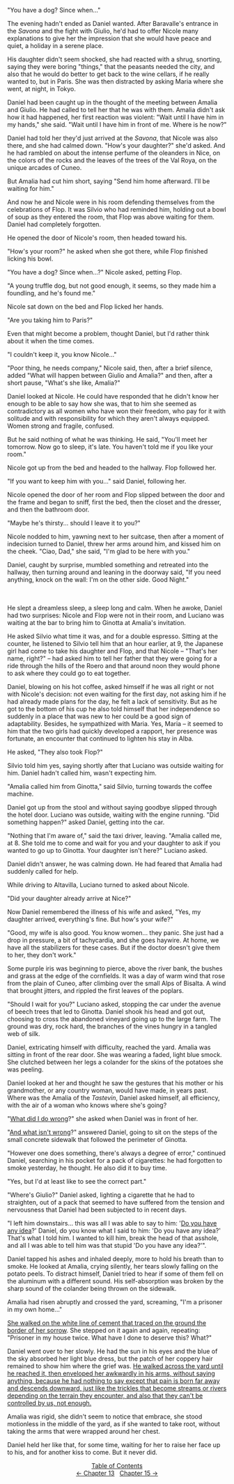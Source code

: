 <!-- Pages 112-117 -->
"You have a dog? Since when..."

The evening hadn't ended as Daniel wanted. After Baravalle's entrance in the *Savona* and the fight with Giulio, he'd had to offer Nicole many explanations to give her the impression that she would have peace and quiet, a holiday in a serene place. 

His daughter didn't seem shocked, she had reacted with a shrug, snorting, saying they were boring "things," that the peasants needed the city, and also that he would do better to get back to the wine cellars, if he really wanted to, but in Paris. She was then distracted by asking Maria where she went, at night, in Tokyo.

Daniel had been caught up in the thought of the meeting between Amalia and Giulio. He had called to tell her that he was with them. Amalia didn't ask how it had happened, her first reaction was violent: "Wait until I have him in my hands," she said. "Wait until I have him in front of me. Where is he now?" 

Daniel had told her they'd just arrived at the *Savona*, that Nicole was also there, and she had calmed down. "How's your daughter?" she'd asked. And he had rambled on about the intense perfume of the oleanders in Nice, on the colors of the rocks and the leaves of the trees of the Val Roya, on the unique arcades of Cuneo. 

But Amalia had cut him short, saying "Send him home afterward. I'll be waiting for him."

And now he and Nicole were in his room defending themselves from the celebrations of Flop. It was Silvio who had reminded him, holding out a bowl of soup as they entered the room, that Flop was above waiting for them. Daniel had completely forgotten. 
<!-- Page 113 -->

He opened the door of Nicole's room, then headed toward his. 

"How's your room?" he asked when she got there, while Flop finished licking his bowl. 

"You have a dog? Since when...?" Nicole asked, petting Flop. 

"A young truffle dog, but not good enough, it seems, so they made him a foundling, and he's found me."

Nicole sat down on the bed and Flop licked her hands.

"Are you taking him to Paris?"

Even that might become a problem, thought Daniel, but I'd rather think about it when the time comes. 

"I couldn't keep it, you know Nicole..."

"Poor thing, he needs company," Nicole said, then, after a brief silence, added "What will happen between Giulio and Amalia?" and then, after a short pause, "What's she like, Amalia?" 

Daniel looked at Nicole. He could have responded that he didn't know her enough to be able to say how she was, that to him she seemed as contradictory as all women who have won their freedom, who pay for it with solitude and with responsibility for which they aren't always equipped. Women strong and fragile, confused. 

But he said nothing of what he was thinking. He said, "You'll meet her tomorrow. Now go to sleep, it's late. You haven't told me if you like your room."

Nicole got up from the bed and headed to the hallway. Flop followed her. 

"If you want to keep him with you..." said Daniel, following her. 
<!-- Page 115 -->

Nicole opened the door of her room and Flop slipped between the door and the frame and began to sniff, first the bed, then the closet and the dresser, and then the bathroom door.

"Maybe he's thirsty... should I leave it to you?"

Nicole nodded to him, yawning next to her suitcase, then after a moment of indecision turned to Daniel, threw her arms around him, and kissed him on the cheek. "Ciao, Dad," she said, "I'm glad to be here with you."

Daniel, caught by surprise, mumbled something and retreated into the hallway, then turning around and leaning in the doorway said, "If you need anything, knock on the wall: I'm on the other side. Good Night."
<br/> <br/> <br/> 

He slept a dreamless sleep, a sleep long and calm. When he awoke, Daniel had two surprises: Nicole and Flop were not in their room, and Luciano was waiting at the bar to bring him to Ginotta at Amalia's invitation.

He asked Silvio what time it was, and for a double espresso. Sitting at the counter, he listened to Silvio tell him that an hour earlier, at 9, the Japanese girl had come to take his daughter and Flop, and that Nicole &ndash; "That's her name, right?" &ndash; had asked him to tell her father that they were going for a ride through the hills of the Roero and that around noon they would phone to ask where they could go to eat together. 

Daniel, blowing on his hot coffee, asked himself if he was all right or not with Nicole's decision: not even waiting for the first day, not asking him if he had already made plans for the day, he felt a lack of sensitivity. But as he got to the bottom of his cup he also told himself that her independence so suddenly in a place that was new to her could be a good sign of adaptability. Besides, he sympathized with Maria. Yes, Maria &ndash; it seemed to him that the two girls had quickly developed a rapport, her presence was fortunate, an encounter that continued to lighten his stay in Alba. 

<!-- Page 115 -->
He asked, "They also took Flop?"

Silvio told him yes, saying shortly after that Luciano was outside waiting for him. Daniel hadn't called him, wasn't expecting him.

"Amalia called him from Ginotta," said Silvio, turning towards the coffee machine. 

Daniel got up from the stool and without saying goodbye slipped through the hotel door. Luciano was outside, waiting with the engine running. "Did something happen?" asked Daniel, getting into the car.

"Nothing that I'm aware of," said the taxi driver, leaving. "Amalia called me, at 8. She told me to come and wait for you and your daughter to ask if you wanted to go up to Ginotta. Your daughter isn't here?" Luciano asked.

Daniel didn't answer, he was calming down. He had feared that Amalia had suddenly called for help.

While driving to Altavilla, Luciano turned to asked about Nicole. 

"Did your daughter already arrive at Nice?"

Now Daniel remembered the illness of his wife and asked, "Yes, my daughter arrived, everything's fine. But how's your wife?"

"Good, my wife is also good. You know women... they panic. She just had a drop in pressure, a bit of tachycardia, and she goes haywire. At home, we have all the stabilizers for these cases. But if the doctor doesn't give them to her, they don't work."

Some purple iris was beginning to pierce, above the river bank, the bushes and grass at the edge of the cornfields. It was a day of warm wind that rose from the plain of Cuneo, after climbing over the small Alps of Bisalta. A wind that brought jitters, and rippled the first leaves of the poplars.
<!-- Page 116 -->

"Should I wait for you?" Luciano asked, stopping the car under the avenue of beech trees that led to Ginotta. Daniel shook his head and got out, choosing to cross the abandoned vineyard going up to the large farm. The ground was dry, rock hard, the branches of the vines hungry in a tangled web of silk.

Daniel, extricating himself with difficulty, reached the yard. Amalia was sitting in front of the rear door. She was wearing a faded, light blue smock. She clutched between her legs a colander for the skins of the potatoes she was peeling.

Daniel looked at her and thought he saw the gestures that his mother or his grandmother, or any country woman, would have made, in years past. Where was the Amalia of the *Tastevin*, Daniel asked himself, all efficiency, with the air of a woman who knows where she's going?

"[What did I do wrong](http://ofvioletsandlicorice.tumblr.com/post/129354078274/notes-questions-uncertainties#cosahosbagliato)?" she asked when Daniel was in front of her. 

"[And what isn't wrong](http://ofvioletsandlicorice.tumblr.com/post/129354078274/notes-questions-uncertainties#cosanonsisbaglia)?" answered Daniel, going to sit on the steps of the small concrete sidewalk that followed the perimeter of Ginotta. 

"However one does something, there's always a degree of error," continued Daniel, searching in his pocket for a pack of cigarettes: he had forgotten to smoke yesterday, he thought. He also did it to buy time. 

"Yes, but I'd at least like to see the correct part."

"Where's Giulio?" Daniel asked, lighting a cigarette that he had to straighten, out of a pack that seemed to have suffered from the tension and nervousness that Daniel had been subjected to in recent days.

"I left him downstairs... this was all I was able to say to him: '[Do you have any idea](http://ofvioletsandlicorice.tumblr.com/post/129354078274/notes-questions-uncertainties#tenerendiconto)?' Daniel, do you know what I said to him: 'Do you have any idea?' That's what I told him. I wanted to kill him, break the head of that asshole, and all I was able to tell him was that stupid 'Do you have any idea?'".
<!-- Page 117 -->

Daniel tapped his ashes and inhaled deeply, more to hold his breath than to smoke. He looked at Amalia, crying silently, her tears slowly falling on the potato peels. To distract himself, Daniel tried to hear if some of them fell on the aluminum with a different sound. His self-absorption was broken by the sharp sound of the colander being thrown on the sidewalk.

Amalia had risen abruptly and crossed the yard, screaming, "I'm a prisoner in my own home..."

[She walked on the white line of cement that traced on the ground the border of her sorrow](http://ofvioletsandlicorice.tumblr.com/post/129354078274/notes-questions-uncertainties#tracciata). She stepped on it again and again, repeating: "Prisoner in my house twice. What have I done to deserve this? What?"

Daniel went over to her slowly. He had the sun in his eyes and the blue of the sky absorbed her light blue dress, but the patch of her coppery hair remained to show him where the grief was. [He walked across the yard until he reached it, then enveloped her awkwardly in his arms, without saying anything, because he had nothing to say except that pain is born far away and descends downward, just like the trickles that become streams or rivers depending on the terrain they encounter, and also that they can't be controlled by us, not enough.](http://ofvioletsandlicorice.tumblr.com/post/129354078274/notes-questions-uncertainties#riviofiumi)

Amalia was rigid, she didn't seem to notice that embrace, she stood motionless in the middle of the yard, as if she wanted to take root, without taking the arms that were wrapped around her chest.

Daniel held her like that, for some time, waiting for her to raise her face up to his, and for another kiss to come. But it never did.

<div style="text-align: center">
<a href="http://ofvioletsandlicorice.tumblr.com/post/129355307919/of-violets-and-licorice-table-of-contents">Table of Contents</a><br/>
<a href="http://ofvioletsandlicorice.tumblr.com/post/130908111454/of-violets-and-licorice-chapter-13">&larr;&nbsp;Chapter 13</a>&nbsp;&nbsp;
<a href="http://ofvioletsandlicorice.tumblr.com/post/130908149194/of-violets-and-licorice-chapter-15">Chapter 15&nbsp;&rarr;</a>

</div>
